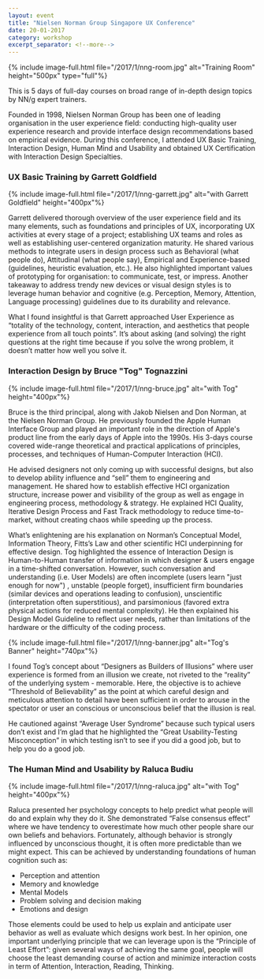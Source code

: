 ```yaml
---
layout: event
title: "Nielsen Norman Group Singapore UX Conference"
date: 20-01-2017
category: workshop
excerpt_separator: <!--more-->
---
```


{% include image-full.html file="/2017/1/nng-room.jpg" alt="Training Room" height="500px" type="full"%}

This is 5 days of full-day courses on broad range of in-depth  design topics by NN/g expert trainers. 

Founded in 1998, Nielsen Norman Group has been one of leading organisation in the user experience field: conducting high-quality user experience research and provide interface design recommendations based on empirical evidence. During this conference, I attended UX Basic Training, Interaction Design, Human Mind and Usability and obtained UX Certification with Interaction Design Specialties. 

<!--more-->

### UX Basic Training by Garrett Goldfield 

{% include image-full.html file="/2017/1/nng-garrett.jpg" alt="with Garrett Goldfield" height="400px"%}

Garrett delivered thorough overview of the user experience field and its many elements, such as foundations and principles of UX, incorporating UX activities at every stage of a project; establishing UX teams and roles as well as establishing user-centered organization maturity. He shared various methods to integrate users in design process such as Behavioral (what people do), Attitudinal (what people say), Empirical and Experience-based (guidelines, heuristic evaluation, etc.). He also highlighted important values of prototyping for organisation: to communicate, test, or impress. Another takeaway to address trendy new devices or visual design styles is to leverage human behavior and cognitive (e.g. Perception, Memory, Attention, Language processing) guidelines due to its durability and relevance.

What I found insightful is that Garrett approached User Experience as “totality of the technology, content, interaction, and aesthetics that people experience from all touch points”. It’s about asking (and solving) the right questions at the right time because if you solve the wrong problem, it doesn’t matter how well you solve it. 

### Interaction Design by Bruce "Tog" Tognazzini

{% include image-full.html file="/2017/1/nng-bruce.jpg" alt="with Tog" height="400px"%}

Bruce is the third principal, along with Jakob Nielsen and Don Norman, at the Nielsen Norman Group. He previously founded the Apple Human Interface Group and played an important role in the direction of Apple's product line from the early days of Apple into the 1990s. His 3-days course covered wide-range theoretical and practical applications of principles, processes, and techniques of Human-Computer Interaction (HCI). 

He advised designers not only coming up with successful designs, but also to develop ability influence and “sell” them to engineering and management. He shared how to establish effective HCI organization structure, increase power and visibility of the group as well as engage in engineering process, methodology & strategy. He explained HCI Quality, Iterative Design Process and Fast Track methodology to reduce time-to-market, without creating chaos while speeding up the process. 

What’s enlightening are his explanation on Norman’s Conceptual Model, Information Theory, Fitts’s Law and other scientific HCI underpinning for effective design. Tog highlighted the essence of Interaction Design is Human-to-Human transfer of information in which designer & users engage in a time-shifted conversation. However, such conversation and understanding (i.e. User Models) are often incomplete (users learn "just enough for now") , unstable (people forget), insufficient firm boundaries (similar devices and operations leading to confusion), unscientific (interpretation often superstitious), and parsimonious (favored extra physical actions for reduced mental complexity). He then explained his Design Model Guideline to reflect user needs, rather than limitations of the hardware or the difficulty of the coding process.

{% include image-full.html file="/2017/1/nng-banner.jpg" alt="Tog's Banner" height="740px"%}

I found Tog’s concept about “Designers as Builders of Illusions” where user experience is formed from an illusion we create, not riveted to the “reality” of the underlying system - memorable. Here, the objective is to achieve “Threshold of Believability” as the point at which careful design and  meticulous attention to detail have been sufficient in order to arouse in the spectator or user an conscious or unconscious belief that the illusion is real. 

He cautioned against “Average User Syndrome” because such typical users don’t exist and I’m glad that he highlighted the “Great Usability-Testing Misconception” in which testing isn’t to see if you did a good job, but to help you do a good job. 

### The Human Mind and Usability by Raluca Budiu

{% include image-full.html file="/2017/1/nng-raluca.jpg" alt="with Tog" height="400px"%}

Raluca presented her psychology concepts to help predict what people will do and explain why they do it. She demonstrated “False consensus effect” where we have tendency to overestimate how much other people share our own beliefs and behaviors. Fortunately, although behavior is strongly influenced by unconscious thought, it is often more predictable than we might expect. This can be achieved by understanding foundations of human cognition such as: 

- Perception and attention
- Memory and knowledge
- Mental Models
- Problem solving and decision making
- Emotions and design

Those elements could be used to help us explain and anticipate user behavior as well as evaluate which designs work best. In her opinion, one important underlying principle that we can leverage upon is the “Principle of Least Effort”: given several ways of achieving the same goal, people will choose the least demanding course of action and minimize interaction costs in term of Attention, Interaction, Reading, Thinking.
